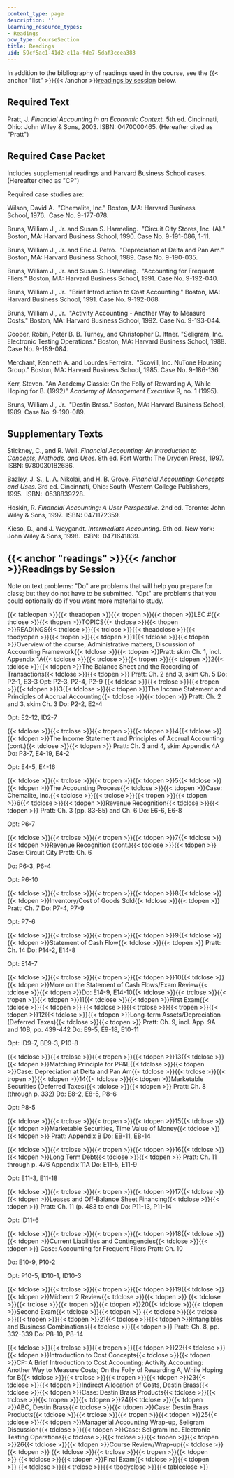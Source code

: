 ```yaml
---
content_type: page
description: ''
learning_resource_types:
- Readings
ocw_type: CourseSection
title: Readings
uid: 59cf5ac1-41d2-c11a-fde7-5daf3ccea383
---
```

In addition to the bibliography of readings used in the course, see the {{< anchor "list" >}}{{< /anchor >}}[readings by session](#readings) below.

## Required Text

Pratt, J. _Financial Accounting in an Economic Context._ 5th ed. Cincinnati, Ohio: John Wiley & Sons, 2003. ISBN: 0470000465. (Hereafter cited as "Pratt")

## Required Case Packet

Includes supplemental readings and Harvard Business School cases. (Hereafter cited as "CP")

Required case studies are:

Wilson, David A.  "Chemalite, Inc." Boston, MA: Harvard Business School, 1976.  Case No. 9-177-078.

Bruns, William J., Jr. and Susan S. Harmeling.  "Circuit City Stores, Inc. (A)." Boston, MA: Harvard Business School, 1990. Case No. 9-191-086, 1-11.

Bruns, William J., Jr. and Eric J. Petro.  "Depreciation at Delta and Pan Am." Boston, MA: Harvard Business School, 1989. Case No. 9-190-035.

Bruns, William J., Jr. and Susan S. Harmeling.  "Accounting for Frequent Fliers." Boston, MA: Harvard Business School, 1991. Case No. 9-192-040.

Bruns, William J., Jr.  "Brief Introduction to Cost Accounting." Boston, MA: Harvard Business School, 1991. Case No. 9-192-068.

Bruns, William J., Jr.  "Activity Accounting - Another Way to Measure Costs." Boston, MA: Harvard Business School, 1992. Case No. 9-193-044.

Cooper, Robin, Peter B. B. Turney, and Christopher D. Ittner. "Seligram, Inc. Electronic Testing Operations." Boston, MA: Harvard Business School, 1988. Case No. 9-189-084.

Merchant, Kenneth A. and Lourdes Ferreira.  "Scovill, Inc. NuTone Housing Group." Boston, MA: Harvard Business School, 1985. Case No. 9-186-136.

Kerr, Steven. "An Academy Classic: On the Folly of Rewarding A, While Hoping for B. (1992)" _Academy of Management Executive_ 9, no. 1 (1995).

Bruns, William J., Jr.  "Destin Brass." Boston, MA: Harvard Business School, 1989. Case No. 9-190-089.

## Supplementary Texts

Stickney, C., and R. Weil. _Financial Accounting: An Introduction to Concepts, Methods, and Uses._ 8th ed. Fort Worth: The Dryden Press, 1997.  ISBN: 9780030182686.

Bazley, J. S., L. A. Nikolai, and H. B. Grove. _Financial Accounting: Concepts and Uses._ 3rd ed. Cincinnati, Ohio: South-Western College Publishers, 1995.  ISBN:  0538839228.

Hoskin, R. _Financial Accounting: A User Perspective._ 2nd ed. Toronto: John Wiley & Sons, 1997.  ISBN: 0471172359.

Kieso, D., and J. Weygandt. _Intermediate Accounting._ 9th ed. New York: John Wiley & Sons, 1998.  ISBN:  0471641839.

## {{< anchor "readings" >}}{{< /anchor >}}Readings by Session

Note on text problems: "Do" are problems that will help you prepare for class; but they do not have to be submitted. "Opt" are problems that you could optionally do if you want more material to study.

{{< tableopen >}}{{< theadopen >}}{{< tropen >}}{{< thopen >}}LEC #{{< thclose >}}{{< thopen >}}TOPICS{{< thclose >}}{{< thopen >}}READINGS{{< thclose >}}{{< trclose >}}{{< theadclose >}}{{< tbodyopen >}}{{< tropen >}}{{< tdopen >}}1{{< tdclose >}}{{< tdopen >}}Overview of the course, Administrative matters, Discussion of Accounting Framework{{< tdclose >}}{{< tdopen >}}Pratt: skim Ch. 1, incl. Appendix 1A{{< tdclose >}}{{< trclose >}}{{< tropen >}}{{< tdopen >}}2{{< tdclose >}}{{< tdopen >}}The Balance Sheet and the Recording of Transactions{{< tdclose >}}{{< tdopen >}}
Pratt: Ch. 2 and 3, skim Ch. 5
Do: P2-1, E3-3
Opt: P2-3, P2-4, P2-9
{{< tdclose >}}{{< trclose >}}{{< tropen >}}{{< tdopen >}}3{{< tdclose >}}{{< tdopen >}}The Income Statement and Principles of Accrual Accounting{{< tdclose >}}{{< tdopen >}}
Pratt: Ch. 2 and 3, skim Ch. 3
Do: P2-2, E2-4

Opt: E2-12, ID2-7

{{< tdclose >}}{{< trclose >}}{{< tropen >}}{{< tdopen >}}4{{< tdclose >}}{{< tdopen >}}The Income Statement and Principles of Accrual Accounting (cont.){{< tdclose >}}{{< tdopen >}}
Pratt: Ch. 3 and 4, skim Appendix 4A
Do: P3-7, E4-19, E4-2

Opt: E4-5, E4-16

{{< tdclose >}}{{< trclose >}}{{< tropen >}}{{< tdopen >}}5{{< tdclose >}}{{< tdopen >}}The Accounting Process{{< tdclose >}}{{< tdopen >}}Case: Chemalite, Inc.{{< tdclose >}}{{< trclose >}}{{< tropen >}}{{< tdopen >}}6{{< tdclose >}}{{< tdopen >}}Revenue Recognition{{< tdclose >}}{{< tdopen >}}
Pratt: Ch. 3 (pp. 83-85) and Ch. 6
Do: E6-6, E6-8

Opt: P6-7

{{< tdclose >}}{{< trclose >}}{{< tropen >}}{{< tdopen >}}7{{< tdclose >}}{{< tdopen >}}Revenue Recognition (cont.){{< tdclose >}}{{< tdopen >}}
Case: Circuit City
Pratt: Ch. 6

Do: P6-3, P6-4

Opt: P6-10

{{< tdclose >}}{{< trclose >}}{{< tropen >}}{{< tdopen >}}8{{< tdclose >}}{{< tdopen >}}Inventory/Cost of Goods Sold{{< tdclose >}}{{< tdopen >}}
Pratt: Ch. 7
Do: P7-4, P7-9

Opt: P7-6

{{< tdclose >}}{{< trclose >}}{{< tropen >}}{{< tdopen >}}9{{< tdclose >}}{{< tdopen >}}Statement of Cash Flow{{< tdclose >}}{{< tdopen >}}
Pratt: Ch. 14
Do: P14-2, E14-8

Opt: E14-7

{{< tdclose >}}{{< trclose >}}{{< tropen >}}{{< tdopen >}}10{{< tdclose >}}{{< tdopen >}}More on the Statement of Cash Flows/Exam Review{{< tdclose >}}{{< tdopen >}}Do: E14-9, E14-10{{< tdclose >}}{{< trclose >}}{{< tropen >}}{{< tdopen >}}11{{< tdclose >}}{{< tdopen >}}First Exam{{< tdclose >}}{{< tdopen >}} {{< tdclose >}}{{< trclose >}}{{< tropen >}}{{< tdopen >}}12{{< tdclose >}}{{< tdopen >}}Long-term Assets/Depreciation (Deferred Taxes){{< tdclose >}}{{< tdopen >}}
Pratt: Ch. 9, incl. App. 9A and 10B, pp. 439-442
Do: E9-5, E9-18, E10-11

Opt: ID9-7, BE9-3, P10-8

{{< tdclose >}}{{< trclose >}}{{< tropen >}}{{< tdopen >}}13{{< tdclose >}}{{< tdopen >}}Matching Principle for PP&E{{< tdclose >}}{{< tdopen >}}Case: Depreciation at Delta and Pan Am{{< tdclose >}}{{< trclose >}}{{< tropen >}}{{< tdopen >}}14{{< tdclose >}}{{< tdopen >}}Marketable Securities (Deferred Taxes){{< tdclose >}}{{< tdopen >}}
Pratt: Ch. 8 (through p. 332)
Do: E8-2, E8-5, P8-6

Opt: P8-5

{{< tdclose >}}{{< trclose >}}{{< tropen >}}{{< tdopen >}}15{{< tdclose >}}{{< tdopen >}}Marketable Securities, Time Value of Money{{< tdclose >}}{{< tdopen >}}
Pratt: Appendix B
Do: EB-11, EB-14

{{< tdclose >}}{{< trclose >}}{{< tropen >}}{{< tdopen >}}16{{< tdclose >}}{{< tdopen >}}Long Term Debt{{< tdclose >}}{{< tdopen >}}
Pratt: Ch. 11 through p. 476 Appendix 11A
Do: E11-5, E11-9

Opt: E11-3, E11-18

{{< tdclose >}}{{< trclose >}}{{< tropen >}}{{< tdopen >}}17{{< tdclose >}}{{< tdopen >}}Leases and Off-Balance Sheet Financing{{< tdclose >}}{{< tdopen >}}
Pratt: Ch. 11 (p. 483 to end)
Do: P11-13, P11-14

Opt: ID11-6

{{< tdclose >}}{{< trclose >}}{{< tropen >}}{{< tdopen >}}18{{< tdclose >}}{{< tdopen >}}Current Liabilities and Contingencies{{< tdclose >}}{{< tdopen >}}
Case: Accounting for Frequent Fliers
Pratt: Ch. 10

Do: E10-9, P10-2

Opt: P10-5, ID10-1, ID10-3

{{< tdclose >}}{{< trclose >}}{{< tropen >}}{{< tdopen >}}19{{< tdclose >}}{{< tdopen >}}Midterm 2 Review{{< tdclose >}}{{< tdopen >}} {{< tdclose >}}{{< trclose >}}{{< tropen >}}{{< tdopen >}}20{{< tdclose >}}{{< tdopen >}}Second Exam{{< tdclose >}}{{< tdopen >}} {{< tdclose >}}{{< trclose >}}{{< tropen >}}{{< tdopen >}}21{{< tdclose >}}{{< tdopen >}}Intangibles and Business Combinations{{< tdclose >}}{{< tdopen >}}
Pratt: Ch. 8, pp. 332-339
Do: P8-10, P8-14

{{< tdclose >}}{{< trclose >}}{{< tropen >}}{{< tdopen >}}22{{< tdclose >}}{{< tdopen >}}Introduction to Cost Concepts{{< tdclose >}}{{< tdopen >}}CP: A Brief Introduction to Cost Accounting; Activity Accounting: Another Way to Measure Costs; On the Folly of Rewarding A, While Hoping for B{{< tdclose >}}{{< trclose >}}{{< tropen >}}{{< tdopen >}}23{{< tdclose >}}{{< tdopen >}}Indirect Allocation of Costs, Destin Brass{{< tdclose >}}{{< tdopen >}}Case: Destin Brass Products{{< tdclose >}}{{< trclose >}}{{< tropen >}}{{< tdopen >}}24{{< tdclose >}}{{< tdopen >}}ABC, Destin Brass{{< tdclose >}}{{< tdopen >}}Case: Destin Brass Products{{< tdclose >}}{{< trclose >}}{{< tropen >}}{{< tdopen >}}25{{< tdclose >}}{{< tdopen >}}Managerial Accounting Wrap-up, Seligram Discussion{{< tdclose >}}{{< tdopen >}}Case: Seligram Inc. Electronic Testing Operations{{< tdclose >}}{{< trclose >}}{{< tropen >}}{{< tdopen >}}26{{< tdclose >}}{{< tdopen >}}Course Review/Wrap-up{{< tdclose >}}{{< tdopen >}} {{< tdclose >}}{{< trclose >}}{{< tropen >}}{{< tdopen >}} {{< tdclose >}}{{< tdopen >}}Final Exam{{< tdclose >}}{{< tdopen >}} {{< tdclose >}}{{< trclose >}}{{< tbodyclose >}}{{< tableclose >}}